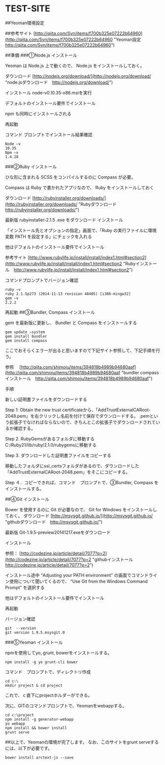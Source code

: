 # TEST-SITE
##Yeoman環境設定

##参考サイト
[http://qiita.com/Syn/items/f700b325e07222b64960](http://qiita.com/Syn/items/f700b325e07222b64960 "Yeoman設定　http://qiita.com/Syn/items/f700b325e07222b64960")

##準備
###①Node.js インストール

Yeoman は Node.js 上で動くので、 Node.js をインストールしておく。

ダウンロード
[http://nodejs.org/download/](http://nodejs.org/download/ "node.jsダウンロード　http://nodejs.org/download/")

インストール
node-v0.10.35-x86.msiを実行

デフォルトのインストール要件でインストール

npm も同時にインストールされる

再起動

コマンド プロンプトでインストール結果確認

    Node –v
    10.35
    Npm –v
    1.4.28

###②Ruby インストール

ひな形に含まれる SCSS をコンパイルするのに Compass が必要。

Compass は Ruby で書かれたアプリなので、 Ruby をインストールしておく

ダウンロード
[http://rubyinstaller.org/downloads/](http://rubyinstaller.org/downloads/ "Rubyダウンロード　http://rubyinstaller.org/downloads/")


最新版 rubyinstaller-2.1.5 .exe をダウンロード
インストール

「インストール先とオプションの指定」画面で、「Ruby の実行ファイルに環境変数 PATH を設定する」にチェックを入れる

他はデフォルトのインストール要件でインストール

参考サイト
[http://www.rubylife.jp/install/install/index1.html#section2](http://www.rubylife.jp/install/install/index1.html#section2 "Rubyインストール　http://www.rubylife.jp/install/install/index1.html#section2")


コマンドプロンプトでバージョン確認

    ruby –v
    ruby 2.1.5p273 (2014-11-13 revision 48405) [i386-mingw32]
    gem –v
    2.2.2

再起動
##③Bundler, Compass インストール

gem を最新版に更新し、 Bundler と Compass をインストールする

    gem update –system
    gem install bundler
    gem install compass

ここでおそらくエラーが出ると思いますので下記サイト参照して、下記手順を行う。

参照　
[http://qiita.com/shimoju/items/394818b4989b94680aaf](http://qiita.com/shimoju/items/394818b4989b94680aaf "bundler compassインストール　http://qiita.com/shimoju/items/394818b4989b94680aaf")

手順

新しい証明書ファイルをダウンロードする

Step 1: Obtain the new trust certificateから、「AddTrustExternalCARoot-2048.pem」を右クリックし名前を付けて保存でダウンロードする。
.pemという拡張子でなければならないので、きちんとこの拡張子でダウンロードされているか確認する。

Step 2. RubyGemsがあるフォルダに移動するC:/Ruby21/lib/ruby/2.1.0/rubygemsに移動する

Step 3. ダウンロードした証明書ファイルをコピーする

移動したフォルダにssl_certsフォルダがあるので、ダウンロードした「AddTrustExternalCARoot-2048.pem」をそこにコピーする。

Step ４．コピーできれば、コマンド　プロンプトで、③Bundler, Compass をインストールする。

##④Git インストール

Bower を使用するのに Git が必要なので、 Git for Windows をインストールしておく。
ダウンロード
[http://msysgit.github.io/](http://msysgit.github.io/ "githubダウンロード　http://msysgit.github.io/")


最新版 Git-1.9.5-preview20141217.exeをダウンロード

インストール


参照：
[http://codezine.jp/article/detail/7077?p=2](http://codezine.jp/article/detail/7077?p=2 "githubインストール　http://codezine.jp/article/detail/7077?p=2")


インストール途中 “Adjusting your PATH environment” の画面でコマンドライン使用について聞いてくるので、 “Use Git from the Windows Command Prompt” を選択する

他はデフォルトのインストール要件でインストール

再起動

バージョン確認

    git  --version
    git version 1.9.5.msysgit.0

###⑤Yeoman インストール

npmを使用してyo, grunt, bowerをインストールする。

    npm install -g yo grunt-cli bower

コマンド　プロンプトで、ディレクトリ作成

    cd c:\
    mkdir project & cd project

これで、ｃ直下にprojectホルダーができる。

次に、GITのコマンドプロンプトで、Yeomanをwebappする。

    cd c:\project
    npm install -g generator-webapp
    yo webapp
    npm install && bower install
    grunt serve

##以上で、Yeomanの環境が完了します。
なお、このサイトをgrunt serveするには、以下が必要です。

    bower install arctext-js --save

